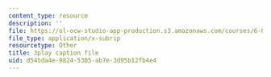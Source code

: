 ```yaml
---
content_type: resource
description: ''
file: https://ol-ocw-studio-app-production.s3.amazonaws.com/courses/6-042j-mathematics-for-computer-science-spring-2015/d545da4e98245305ab7e3d95b12fb4e4_ZUZ8VbX1YNQ.vtt
file_type: application/x-subrip
resourcetype: Other
title: 3play caption file
uid: d545da4e-9824-5305-ab7e-3d95b12fb4e4
---
```

